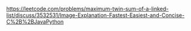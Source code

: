 https://leetcode.com/problems/maximum-twin-sum-of-a-linked-list/discuss/3532531/Image-Explanation-Fastest-Easiest-and-Concise-C%2B%2BJavaPython